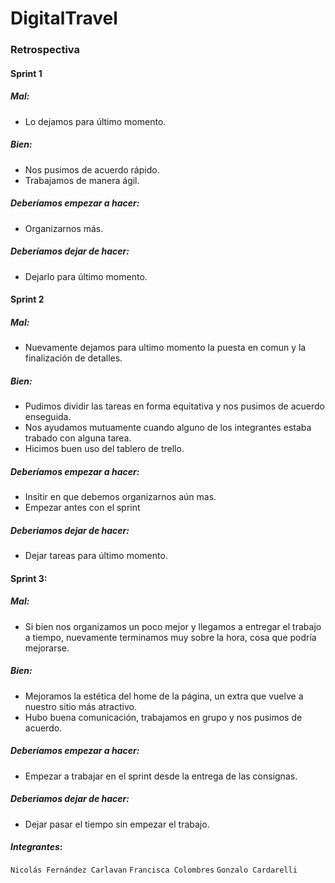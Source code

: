 # DigitalTravel

### Retrospectiva

#### Sprint 1

##### Mal:
- Lo dejamos para último momento. 

##### Bien:
- Nos pusimos de acuerdo rápido.
- Trabajamos de manera ágil. 

##### Deberíamos empezar a hacer: 
- Organizarnos más. 

##### Deberíamos dejar de hacer:
- Dejarlo para último momento. 



#### Sprint 2

##### Mal:
- Nuevamente dejamos para ultimo momento la puesta en comun y la finalización de detalles.

##### Bien:
- Pudimos dividir las tareas en forma equitativa y nos pusimos de acuerdo enseguida.
- Nos ayudamos mutuamente cuando alguno de los integrantes estaba trabado con alguna tarea.
- Hicimos buen uso del tablero de trello.

##### Deberíamos empezar a hacer:
- Insitir en que debemos organizarnos aún mas.
- Empezar antes con el sprint

##### Deberiamos dejar de hacer:
- Dejar tareas para último momento.


#### Sprint 3: 
##### Mal:
- Si bien nos organizamos un poco mejor y llegamos a entregar el trabajo a tiempo, nuevamente terminamos muy sobre la hora, cosa que podría mejorarse. 
##### Bien:
- Mejoramos la estética del home de la página, un extra que vuelve a nuestro sitio más atractivo. 
- Hubo buena comunicación, trabajamos en grupo y nos pusimos de acuerdo.
##### Deberíamos empezar a hacer:
- Empezar a trabajar en el sprint desde la entrega de las consignas. 
##### Deberiamos dejar de hacer:
- Dejar pasar el tiempo sin empezar el trabajo. 

#### _Integrantes_:

`Nicolás Fernández Carlavan`
`Francisca Colombres`
`Gonzalo Cardarelli`
